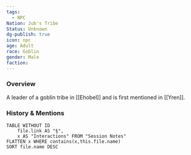 ```yaml
---
tags:
  - NPC
Nation: Jub's Tribe
Status: Unknown
dg-publish: true
icon: npc
age: Adult
race: Goblin
gender: Male
faction: 
---
```


### Overview
A leader of a goblin tribe in [[Ehobel]] and is first mentioned in [[Yren]].

### History & Mentions
```dataview
TABLE WITHOUT ID
	file.link AS "§", 
	x AS "Interactions" FROM "Session Notes"
FLATTEN x WHERE contains(x,this.file.name) 
SORT file.name DESC
```